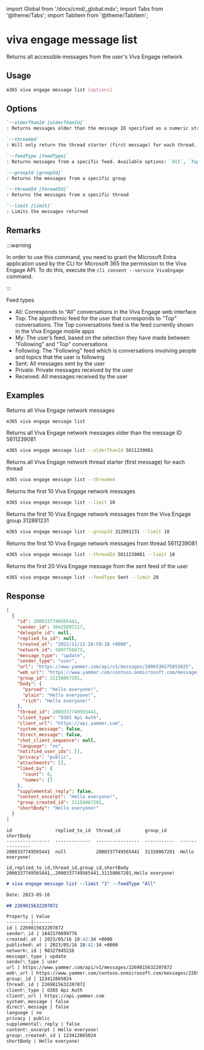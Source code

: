 <!-- DISCLAIMER: All secrets, passwords, and sensitive values in this document are examples only and not real credentials. -->
import Global from '/docs/cmd/_global.mdx';
import Tabs from '@theme/Tabs';
import TabItem from '@theme/TabItem';

# viva engage message list

Returns all accessible messages from the user's Viva Engage network

## Usage

```sh
m365 viva engage message list [options]
```

## Options

```md definition-list
`--olderThanId [olderThanId]`
: Returns messages older than the message ID specified as a numeric string

`--threaded`
: Will only return the thread starter (first message) for each thread. This parameter is intended for apps which need to display message threads collapsed

`--feedType [feedType]`
: Returns messages from a specific feed. Available options: `All`, `Top`, `My`, `Following`, `Sent`, `Private`, `Received`. Default `All`

`--groupId [groupId]`
: Returns the messages from a specific group

`--threadId [threadId]`
: Returns the messages from a specific thread

`--limit [limit]`
: Limits the messages returned
```

<Global />

## Remarks

:::warning

In order to use this command, you need to grant the Microsoft Entra application used by the CLI for Microsoft 365 the permission to the Viva Engage API. To do this, execute the `cli consent --service VivaEngage` command.

:::

Feed types

- All: Corresponds to “All” conversations in the Viva Engage web interface
- Top: The algorithmic feed for the user that corresponds to "Top" conversations. The Top conversations feed is the feed currently shown in the Viva Engage mobile apps
- My: The user’s feed, based on the selection they have made between "Following" and "Top" conversations
- Following: The "Following" feed which is conversations involving people and topics that the user is following
- Sent: All messages sent by the user
- Private: Private messages received by the user
- Received: All messages received by the user

## Examples

Returns all Viva Engage network messages

```sh
m365 viva engage message list
```

Returns all Viva Engage network messages older than the message ID 5611239081

```sh
m365 viva engage message list --olderThanId 5611239081
```

Returns all Viva Engage network thread starter (first message) for each thread

```sh
m365 viva engage message list --threaded
```

Returns the first 10 Viva Engage network messages

```sh
m365 viva engage message list --limit 10
```

Returns the first 10 Viva Engage network messages from the Viva Engage group 312891231

```sh
m365 viva engage message list --groupId 312891231 --limit 10
```

Returns the first 10 Viva Engage network messages from thread 5611239081

```sh
m365 viva engage message list --threadId 5611239081 --limit 10
```

Returns the first 20 Viva Engage message from the sent feed of the user

```sh
m365 viva engage message list --feedType Sent --limit 20
```

## Response

<Tabs>
  <TabItem value="JSON">

  ```json
  [
    {
      "id": 2000337749565441,
      "sender_id": 36425097217,
      "delegate_id": null,
      "replied_to_id": null,
      "created_at": "2022/11/11 20:59:10 +0000",
      "network_id": 5897756673,
      "message_type": "update",
      "sender_type": "user",
      "url": "https://www.yammer.com/api/v1/messages/2000336575053825",
      "web_url": "https://www.yammer.com/contoso.onmicrosoft.com/messages/2000336575053825",
      "group_id": 31158067201,
      "body": {
        "parsed": "Hello everyone!",
        "plain": "Hello everyone!",
        "rich": "Hello everyone!"
      },
      "thread_id": 2000337749565441,
      "client_type": "O365 Api Auth",
      "client_url": "https://api.yammer.com",
      "system_message": false,
      "direct_message": false,
      "chat_client_sequence": null,
      "language": "no",
      "notified_user_ids": [],
      "privacy": "public",
      "attachments": [],
      "liked_by": {
        "count": 0,
        "names": []
      },
      "supplemental_reply": false,
      "content_excerpt": "Hello everyone!",
      "group_created_id": 31158067201,
      "shortBody": "Hello everyone!"
    }
  ]
  ```

  </TabItem>
  <TabItem value="Text">

  ```text
  id                replied_to_id  thread_id         group_id     shortBody
  ----------------  -------------  ----------------  -----------  ---------------
  2000337749565441  null           2000337749565441  31158067201  Hello everyone!
  ```

  </TabItem>
  <TabItem value="CSV">

  ```csv
  id,replied_to_id,thread_id,group_id,shortBody
  2000337749565441,,2000337749565441,31158067201,Hello everyone!
  ```

  </TabItem>
  <TabItem value="Markdown">

  ```md
  # viva engage message list --limit "1" --feedType "All"

  Date: 2023-05-16

  ## 2269815632207872

  Property | Value
  ---------|-------
  id | 2269815632207872
  sender\_id | 1842170699776
  created\_at | 2023/05/16 18:42:34 +0000
  published\_at | 2023/05/16 18:42:34 +0000
  network\_id | 98327945216
  message\_type | update
  sender\_type | user
  url | https://www.yammer.com/api/v1/messages/2269815632207872
  web\_url | https://www.yammer.com/contoso.onmicrosoft.com/messages/2269815632207872
  group\_id | 123412865024
  thread\_id | 2269815632207872
  client\_type | O365 Api Auth
  client\_url | https://api.yammer.com
  system\_message | false
  direct\_message | false
  language | no
  privacy | public
  supplemental\_reply | false
  content\_excerpt | Hello everyone!
  group\_created\_id | 123412865024
  shortBody | Hello everyone!
  ```

  </TabItem>
</Tabs>
